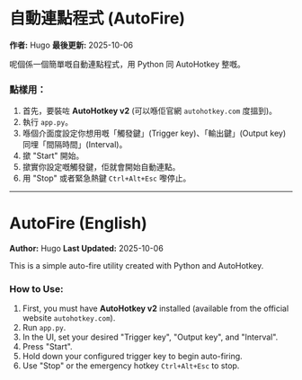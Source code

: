 # 自動連點程式 (AutoFire)

**作者:** Hugo
**最後更新:** 2025-10-06

呢個係一個簡單嘅自動連點程式，用 Python 同 AutoHotkey 整嘅。

### 點樣用：
1.  首先，要裝咗 **AutoHotkey v2** (可以喺佢官網 `autohotkey.com` 度搵到)。
2.  執行 `app.py`。
3.  喺個介面度設定你想用嘅「觸發鍵」(Trigger key)、「輸出鍵」(Output key) 同埋「間隔時間」(Interval)。
4.  撳 "Start" 開始。
5.  撳實你設定嘅觸發鍵，佢就會開始自動連點。
6.  用 "Stop" 或者緊急熱鍵 `Ctrl+Alt+Esc` 嚟停止。

---

# AutoFire (English)

**Author:** Hugo
**Last Updated:** 2025-10-06

This is a simple auto-fire utility created with Python and AutoHotkey.

### How to Use:
1.  First, you must have **AutoHotkey v2** installed (available from the official website `autohotkey.com`).
2.  Run `app.py`.
3.  In the UI, set your desired "Trigger key", "Output key", and "Interval".
4.  Press "Start".
5.  Hold down your configured trigger key to begin auto-firing.
6.  Use "Stop" or the emergency hotkey `Ctrl+Alt+Esc` to stop.
